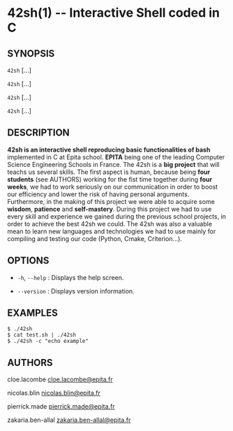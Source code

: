 42sh(1) -- Interactive Shell coded in C
=======================================

## SYNOPSIS

`42sh` [<optional>...] <flags>

`42sh` [<optional>...] <flags>

`42sh` [<optional>...] <flags>

`42sh` [<optional>...] <flags>

## DESCRIPTION

**42sh is an interactive shell reproducing basic functionalities of bash**
implemented in C at Epita school.
**EPITA** being one of the leading Computer Science Engineering Schools in France.
The 42sh is a **big project** that will teachs us several skills.
The first aspect is human, because being **four students** (see AUTHORS) working
for the fist time together during **four weeks**, we had to work seriously on our
communication in order to boost our efficiency and lower the risk of having
personal arguments. Furthermore, in the making of this project we were able to
acquire some **wisdom**, **patience** and **self-mastery**.
During this project we had to use every skill and experience we gained during the
previous school projects, in order to achieve the best 42sh we could.
The 42sh was also a valuable mean to learn new languages and technologies we
had to use mainly for compiling and testing our code (Python, Cmake, Criterion...).

## OPTIONS

 * `-h`, `--help` :
    Displays the help screen.

 * `--version` :
    Displays version information.

## EXAMPLES

    $ ./42sh
    $ cat test.sh | ./42sh
    $ ./42sh -c "echo example"

## AUTHORS

cloe.lacombe <cloe.lacombe@epita.fr>

nicolas.blin <nicolas.blin@epita.fr>

pierrick.made <pierrick.made@epita.fr>

zakaria.ben-allal <zakaria.ben-allal@epita.fr>
